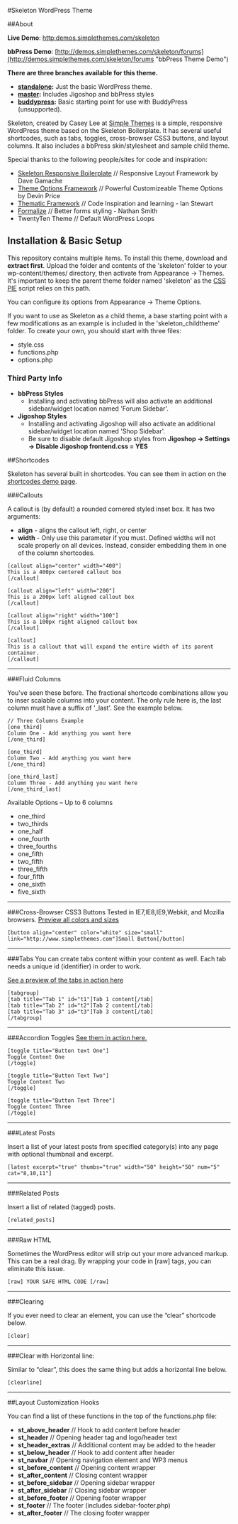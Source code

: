 #Skeleton WordPress Theme

##About

**Live Demo**: [http:demos.simplethemes.com/skeleton](http:demos.simplethemes.com/skeleton "Skeleton WordPress Theme Demo")

**bbPress Demo**: [http://demos.simplethemes.com/skeleton/forums](http://demos.simplethemes.com/skeleton/forums "bbPress Theme Demo")

**There are three branches available for this theme.**

* **[standalone](https://github.com/simplethemes/skeleton_wp/tree/standalone):** Just the basic WordPress theme.
* **[master](https://github.com/simplethemes/skeleton_wp):** Includes Jigoshop and bbPress styles
* **[buddypress](https://github.com/simplethemes/skeleton_wp/tree/buddypress):** Basic starting point for use with BuddyPress (unsupported).



Skeleton, created by Casey Lee at [Simple Themes](http://www.simplethemes.com "WordPress Themes") is a simple, responsive WordPress theme based on the Skeleton Boilerplate.
It has several useful shortcodes, such as tabs, toggles, cross-browser CSS3 buttons, and layout columns.
It also includes a bbPress skin/stylesheet and sample child theme.

Special thanks to the following people/sites for code and inspiration:
 
* [Skeleton Responsive Boilerplate](http://www.getskeleton.com/) // Responsive Layout Framework by Dave Gamache
* [Theme Options Framework](http://wptheming.com/options-framework-plugin/) // Powerful Customizeable Theme Options by Devin Price
* [Thematic Framework](http://themeshaper.com/thematic/) // Code Inspiration and learning - Ian Stewart
* [Formalize](https://github.com/nathansmith/formalize) // Better forms styling - Nathan Smith
* TwentyTen Theme // Default WordPress Loops


## Installation & Basic Setup
This repository contains multiple items. To install this theme, download and **extract first**. Upload the folder and contents of the 'skeleton' folder to your wp-content/themes/ directory, then activate from Appearance &rarr; Themes. It's important to keep the parent theme folder named 'skeleton' as the [CSS PIE](http://css3pie.com/) script relies on this path.

You can configure its options from Appearance &rarr; Theme Options.

If you want to use as Skeleton as a child theme, a base starting point with a few modifications as an example is included in the 'skeleton_childtheme' folder. To create your own, you should start with three files:

* style.css
* functions.php
* options.php

### Third Party Info
* __bbPress Styles__
	* Installing and activating bbPress will also activate an additional sidebar/widget location named 'Forum Sidebar'.
* __Jigoshop Styles__
	* Installing and activating Jigoshop will also activate an additional sidebar/widget location named 'Shop Sidebar'.
	* Be sure to disable default Jigoshop styles from __Jigoshop &rarr; Settings &rarr; Disable Jigoshop frontend.css = YES__


##Shortcodes

Skeleton has several built in shortcodes. You can see them in action on the [shortcodes demo page](http://demos.simplethemes.com/skeleton/documentation).

###Callouts

A callout is (by default) a rounded cornered styled inset box. It has two arguments:

* **align** - aligns the callout left, right, or center
* **width** - Only use this parameter if you must. Defined widths will not scale properly on all devices. Instead, consider embedding them in one of the column shortcodes.

<!---->

	[callout align="center" width="400"]
	This is a 400px centered callout box
	[/callout]
	
	[callout align="left" width="200"]
	This is a 200px left aligned callout box
	[/callout]
	
	[callout align="right" width="100"]
	This is a 100px right aligned callout box
	[/callout]
	
	[callout]
	This is a callout that will expand the entire width of its parent container.
	[/callout]

----

###Fluid Columns

You've seen these before. The fractional shortcode combinations allow you to inser scalable columns into your content. The only rule here is, the last column must have a suffix of '_last'. See the example below.

	// Three Columns Example
	[one_third]
	Column One - Add anything you want here
	[/one_third]
	
	[one_third]
	Column Two - Add anything you want here
	[/one_third]
	
	[one_third_last]
	Column Three - Add anything you want here
	[/one_third_last]
	
Available Options – Up to 6 columns

* one_third
* two_thirds
* one_half
* one_fourth
* three_fourths
* one_fifth
* two_fifth
* three_fifth
* four_fifth
* one_sixth
* five_sixth

----

###Cross-Browser CSS3 Buttons
Tested in IE7,IE8,IE9,Webkit, and Mozilla browsers.
[Preview all colors and sizes](http://demos.simplethemes.com/skeleton/button-styles)

	[button align="center" color="white" size="small" link="http://www.simplethemes.com"]Small Button[/button]

----

###Tabs
You can create tabs content within your content as well. Each tab needs a unique id (identifier) in order to work.

[See a preview of the tabs in action here](http://demos.simplethemes.com/skeleton/documentation#t1Tab)

	[tabgroup]
	[tab title="Tab 1" id="t1"]Tab 1 content[/tab]
	[tab title="Tab 2" id="t2"]Tab 2 content[/tab]
	[tab title="Tab 3" id="t3"]Tab 3 content[/tab]
	[/tabgroup]

----

###Accordion Toggles
[See them in action here.](http://demos.simplethemes.com/skeleton/documentation#gist-1142632)

	[toggle title="Button text One"]
	Toggle Content One
	[/toggle]
	
	[toggle title="Button Text Two"]
	Toggle Content Two
	[/toggle]
	
	[toggle title="Button Text Three"]
	Toggle Content Three
	[/toggle]

----

###Latest Posts

Insert a list of your latest posts from specified category(s) into any page with optional thumbnail and excerpt.

	[latest excerpt="true" thumbs="true" width="50" height="50" num="5" cat="8,10,11"]
	
----

###Related Posts

Insert a list of related (tagged) posts.

	[related_posts]

----

###Raw HTML

Sometimes the WordPress editor will strip out your more advanced markup. This can be a real drag. By wrapping your code in [raw] tags, you can eliminate this issue.

	[raw] YOUR SAFE HTML CODE [/raw]

----

###Clearing

If you ever need to clear an element, you can use the “clear” shortcode below.

	[clear]

----

###Clear with Horizontal line:

Similar to “clear”, this does the same thing but adds a horizontal line below.

	[clearline]

----

##Layout Customization Hooks

You can find a list of these functions in the top of the functions.php file:

* __st_above_header__ // Hook to add content before header
* __st_header__ // Opening header tag and logo/header text
* __st_header_extras__ // Additional content may be added to the header
* __st_below_header__ // Hook to add content after header
* __st_navbar__ // Opening navigation element and WP3 menus
* __st_before_content__ // Opening content wrapper
* __st_after_content__ // Closing content wrapper
* __st_before_sidebar__ // Opening sidebar wrapper
* __st_after_sidebar__ // Closing sidebar wrapper
* __st_before_footer__ // Opening footer wrapper
* __st_footer__ // The footer (includes sidebar-footer.php)
* __st_after_footer__ // The closing footer wrapper